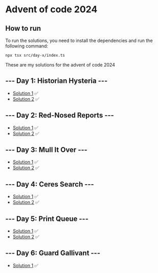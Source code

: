 # Advent of code 2024

## How to run

To run the solutions, you need to install the dependencies and run the following command:

```
npx tsx src/day-x/index.ts
```

These are my solutions for the advent of code 2024

## --- Day 1: Historian Hysteria ---

- [Solution 1](src/day-1/1-solution.ts) ✅
- [Solution 2](src/day-1/2-solution.ts) ✅

## --- Day 2: Red-Nosed Reports ---

- [Solution 1](src/day-2/1-solution.ts) ✅
- [Solution 2](src/day-2/2-solution.ts) ✅

## --- Day 3: Mull It Over ---

- [Solution 1](src/day-3/1-solution.ts) ✅
- [Solution 2](src/day-3/2-solution.ts) ✅

## --- Day 4: Ceres Search ---

- [Solution 1](src/day-4/1-solution.ts) ✅
- [Solution 2](src/day-4/2-solution.ts) ✅

## --- Day 5: Print Queue ---

- [Solution 1](src/day-5/1-solution.ts) ✅
- [Solution 2](src/day-5/2-solution.ts) ✅

## --- Day 6: Guard Gallivant ---

- [Solution 1](src/day-6/1-solution.ts) ✅

